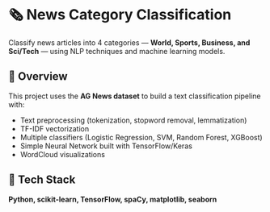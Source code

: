 # 🗞️ News Category Classification

Classify news articles into 4 categories — **World, Sports, Business, and Sci/Tech** — using NLP techniques and machine learning models.

## 🧠 Overview
This project uses the **AG News dataset** to build a text classification pipeline with:
- Text preprocessing (tokenization, stopword removal, lemmatization)
- TF-IDF vectorization
- Multiple classifiers (Logistic Regression, SVM, Random Forest, XGBoost)
- Simple Neural Network built with TensorFlow/Keras
- WordCloud visualizations

## 🧰 Tech Stack
**Python, scikit-learn, TensorFlow, spaCy, matplotlib, seaborn**


